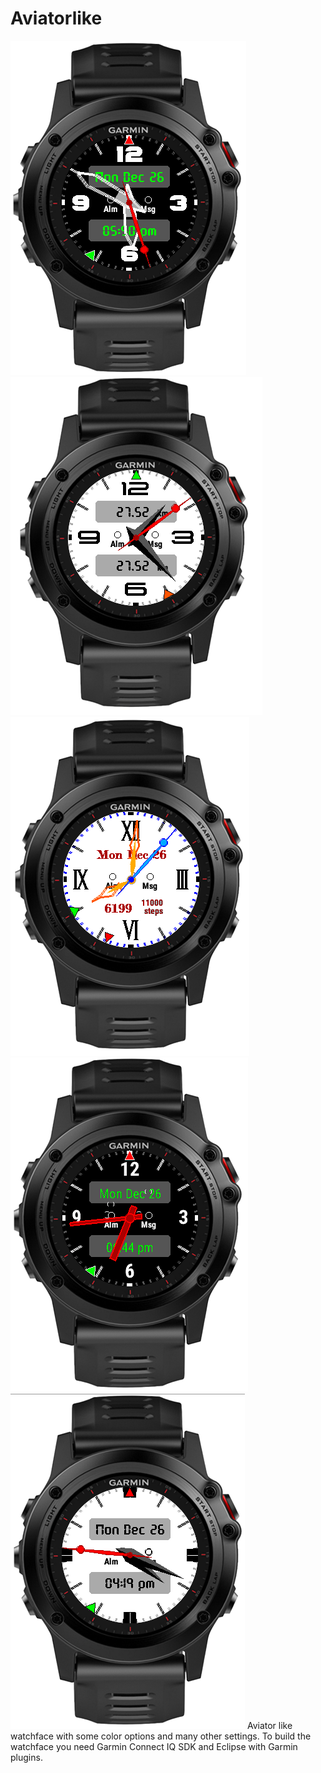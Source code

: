# Aviatorlike
<a href="https://github.com/OliverHannover/Aviatorlike/blob/master/screenshots/fat.PNG" target="_blank"><img src="https://github.com/OliverHannover/Aviatorlike/raw/master/screenshots/fat.PNG" alt="0" style="max-width:100%;"></a>
<a href="https://github.com/OliverHannover/Aviatorlike/blob/master/screenshots/race.PNG" target="_blank"><img src="https://github.com/OliverHannover/Aviatorlike/raw/master/screenshots/race.PNG" alt="0" style="max-width:100%;"></a>
<a href="https://github.com/OliverHannover/Aviatorlike/blob/master/screenshots/roman.PNG" target="_blank"><img src="https://github.com/OliverHannover/Aviatorlike/raw/master/screenshots/roman.PNG" alt="0" style="max-width:100%;"></a>
<a href="https://github.com/OliverHannover/Aviatorlike/blob/master/screenshots/simple.PNG" target="_blank"><img src="https://github.com/OliverHannover/Aviatorlike/raw/master/screenshots/simple.PNG" alt="0" style="max-width:100%;"></a>
<a href="https://github.com/OliverHannover/Aviatorlike/blob/master/screenshots/nonumber.PNG" target="_blank"><img src="https://github.com/OliverHannover/Aviatorlike/raw/master/screenshots/nonumber.PNG" alt="0" style="max-width:100%;"></a>
Aviator like watchface with some color options and many other settings.
To build the watchface you need Garmin Connect IQ SDK and Eclipse with Garmin plugins.
